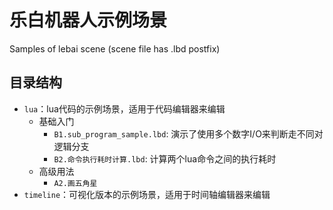 # 乐白机器人示例场景
Samples of lebai scene (scene file has .lbd postfix)

## 目录结构
- `lua`：lua代码的示例场景，适用于代码编辑器来编辑
    - 基础入门
        - `B1.sub_program_sample.lbd`: 演示了使用多个数字I/O来判断走不同对逻辑分支
        - `B2.命令执行耗时计算.lbd`: 计算两个lua命令之间的执行耗时
    - 高级用法
        - `A2.画五角星`
- `timeline`：可视化版本的示例场景，适用于时间轴编辑器来编辑
    